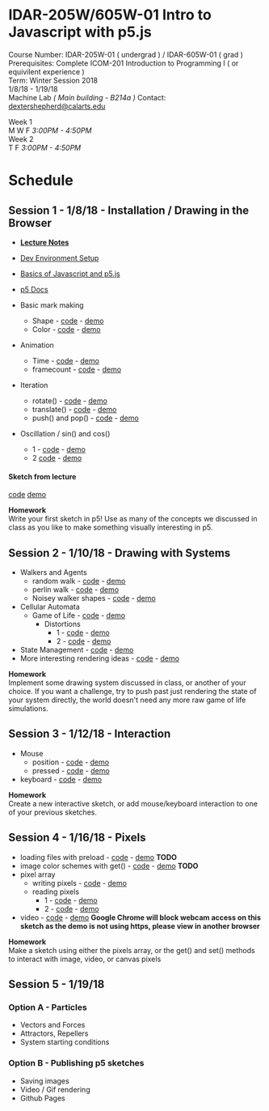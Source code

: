 # IDAR-205W/605W-01 Intro to Javascript with p5.js

Course Number: IDAR-205W-01 ( undergrad ) / IDAR-605W-01 ( grad )  
Prerequisites: Complete ICOM-201 Introduction to Programming I ( or equivilent experience )  
Term: Winter Session 2018  
1/8/18 - 1/19/18  
Machine Lab _( Main building - B214a )_
Contact: dextershepherd@calarts.edu  


Week 1  
M W F _3:00PM - 4:50PM_  
Week 2  
T F _3:00PM - 4:50PM_  

# Schedule

## Session 1 - 1/8/18 - Installation / Drawing in the Browser
- [__Lecture Notes__](session-1-sketch/notes.md)

- [Dev Environment Setup](environment-setup.md)
- [ Basics of Javascript and p5.js ](javascript-and-p5-basics.md)
- [ p5 Docs ](https://p5js.org/reference/)
- Basic mark making
  - Shape - [code](session-1-examples/shape/sketch.js) - [demo](http://dexterjshepherd.com/p5js-winter-session/session-1-examples/shape)
  - Color - [code](session-1-examples/color/sketch.js) - [demo](http://dexterjshepherd.com/p5js-winter-session/session-1-examples/color)
- Animation
  - Time - [code](session-1-examples/time/sketch.js) - [demo](http://dexterjshepherd.com/p5js-winter-session/session-1-examples/time)
  - framecount - [code](session-1-examples/framecount/sketch.js) - [demo](http://dexterjshepherd.com/p5js-winter-session/session-1-examples/framecount)
- Iteration
  - rotate() - [code](session-1-examples/rotate/sketch.js) - [demo](http://dexterjshepherd.com/p5js-winter-session/session-1-examples/rotate)
  - translate() - [code](session-1-examples/translate/sketch.js) - [demo](http://dexterjshepherd.com/p5js-winter-session/session-1-examples/translate) 
  - push() and pop() - [code](session-1-examples/push-and-pop/sketch.js) - [demo](http://dexterjshepherd.com/p5js-winter-session/session-1-examples/push-and-pop) 
- Oscillation / sin() and cos() 
  - 1 - [code](session-1-examples/sin-and-cos-1/sketch.js) - [demo](http://dexterjshepherd.com/p5js-winter-session/session-1-examples/sin-and-cos-1)
  - 2 [code](session-1-examples/sin-and-cos-2/sketch.js) - [demo](http://dexterjshepherd.com/p5js-winter-session/session-1-examples/sin-and-cos-2)

#### Sketch from lecture
[code](session-1-sketch/sketch.js) [demo](http://dexterjshepherd.com/p5js-winter-session/session-1-sketch)

__Homework__  
Write your first sketch in p5! Use as many of the concepts we discussed in class as you like to make something visually interesting in p5.

## Session 2 - 1/10/18 - Drawing with Systems
- Walkers and Agents
  - random walk - [code](session-2-examples/random-walker/sketch.js) - [demo](http://dexterjshepherd.com/p5js-winter-session/session-2-examples/random-walker)
  - perlin walk - [code](session-2-examples/perlin-walker/sketch.js) - [demo](http://dexterjshepherd.com/p5js-winter-session/session-2-examples/perlin-walker)
  - Noisey walker shapes - [code](session-2-examples/walker-shapes/sketch.js) - [demo](http://dexterjshepherd.com/p5js-winter-session/session-2-examples/walker-shapes)
- Cellular Automata
  - Game of Life - [code](session-2-examples/basic-game-of-life/sketch.js) - [demo](http://dexterjshepherd.com/p5js-winter-session/session-2-examples/basic-game-of-life)
    - Distortions 
      - 1 - [code](session-2-examples/game-of-life-distortions-1/sketch.js) - [demo](http://dexterjshepherd.com/p5js-winter-session/session-2-examples/game-of-life-distortions-1)
      - 2 - [code](session-2-examples/game-of-life-distortions-2/sketch.js) - [demo](http://dexterjshepherd.com/p5js-winter-session/session-2-examples/game-of-life-distortions-2)
- State Management - [code](session-2-examples/game-of-life-state-management/sketch.js) - [demo](http://dexterjshepherd.com/p5js-winter-session/session-2-examples/game-of-life-state-management)
- More interesting rendering ideas - [code](session-2-examples/game-of-life-rendering/sketch.js) - [demo](http://dexterjshepherd.com/p5js-winter-session/session-2-examples/game-of-life-rendering)

__Homework__  
Implement some drawing system discussed in class, or another of your choice. If you want a challenge, try to push past just rendering the state of your system directly, the world doesn't need any more raw game of life simulations.

## Session 3 - 1/12/18 - Interaction
- Mouse
  - position - [code](session-3-examples/mouse-position/sketch.js) - [demo](http://dexterjshepherd.com/p5js-winter-session/session-3-examples/mouse-position) 
  - pressed - [code](session-3-examples/mouse-pressed/sketch.js) - [demo](http://dexterjshepherd.com/p5js-winter-session/session-3-examples/mouse-pressed) 
- keyboard - [code](session-3-examples/keyboard/sketch.js) - [demo](http://dexterjshepherd.com/p5js-winter-session/session-3-examples/keyboard) 

__Homework__  
Create a new interactive sketch, or add mouse/keyboard interaction to one of your previous sketches.

## Session 4 - 1/16/18 - Pixels
- loading files with preload - [code]() - [demo]() __TODO__
- image color schemes with get() - [code]() - [demo]() __TODO__
- pixel array
  - writing pixels - [code](session-4-examples/writing-pixels/sketch.js) - [demo](http://dexterjshepherd.com/p5js-winter-session/session-4-examples/writing-pixels) 
  - reading pixels
    - 1 - [code](session-4-examples/reading-pixels-1/sketch.js) - [demo](http://dexterjshepherd.com/p5js-winter-session/session-4-examples/reading-pixels-1) 
    - 2 - [code](session-4-examples/reading-pixels-2/sketch.js) - [demo](http://dexterjshepherd.com/p5js-winter-session/session-4-examples/reading-pixels-2) 
- video - [code](session-4-examples/video/sketch.js) - [demo](http://dexterjshepherd.com/p5js-winter-session/session-4-examples/video) __Google Chrome will block webcam access on this sketch as the demo is not using https, please view in another browser__

__Homework__  
Make a sketch using either the pixels array, or the get() and set() methods to interact with image, video, or canvas pixels

## Session 5 - 1/19/18
### Option A - Particles
  - Vectors and Forces
  - Attractors, Repellers
  - System starting conditions
### Option B - Publishing p5 sketches
  - Saving images
  - Video / Gif rendering
  - Github Pages 
